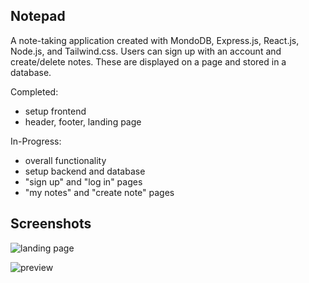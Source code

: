 ## Notepad

A note-taking application created with MondoDB, Express.js, React.js, Node.js, and Tailwind.css. Users can sign up with an account and create/delete notes. These are displayed on a page and stored in a database. 

Completed:

* setup frontend
* header, footer, landing page

In-Progress:

* overall functionality
* setup backend and database
* "sign up" and "log in" pages
* "my notes" and "create note" pages

## Screenshots

![landing page](https://user-images.githubusercontent.com/91434717/148332930-3339d7a9-5ebb-4b91-8204-0037dcbf939f.PNG)

![preview](https://user-images.githubusercontent.com/91434717/148332962-6878f665-dd69-4576-8319-ff6d50b78d68.gif)

